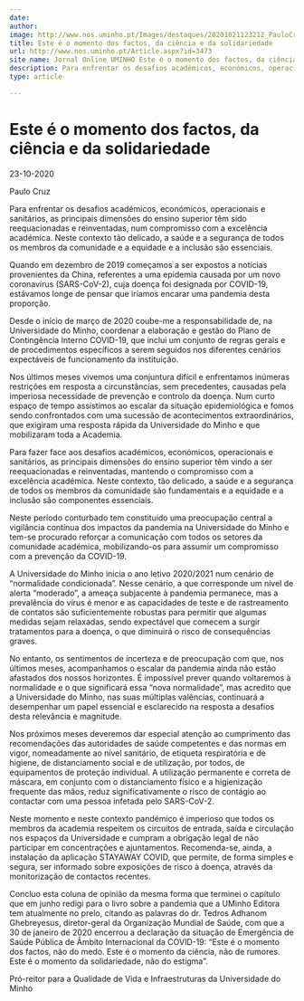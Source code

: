 ```yaml
---
date: 
author: 
image: http://www.nos.uminho.pt/Images/destaques/20201021123212_PauloCruz.jpg
title: Este é o momento dos factos, da ciência e da solidariedade
url: http://www.nos.uminho.pt/Article.aspx?id=3473
site name: Jornal Online UMINHO Este é o momento dos factos, da ciência e da solidariedade
description: Para enfrentar os desafios académicos, económicos, operacionais e sanitários, as principais dimensões do ensino superior têm sido reequacionadas e reinventadas, num compromisso com a excelência académica. Neste contexto tão delicado, a saúde e a segurança de todos os membros da comunidade e a equidade e a inclusão são essenciais.
type: article

---
```

# Este é o momento dos factos, da ciência e da solidariedade


23-10-2020

Paulo Cruz

Para enfrentar os desafios académicos, económicos, operacionais e sanitários, as principais dimensões do ensino superior têm sido reequacionadas e reinventadas, num compromisso com a excelência académica. Neste contexto tão delicado, a saúde e a segurança de todos os membros da comunidade e a equidade e a inclusão são essenciais.

Quando em dezembro de 2019 começamos a ser expostos a notícias provenientes da China, referentes a uma epidemia causada por um novo coronavírus (SARS-CoV-2), cuja doença foi designada por COVID-19, estávamos longe de pensar que iríamos encarar uma pandemia desta proporção.

Desde o início de março de 2020 coube-me a responsabilidade de, na Universidade do Minho, coordenar a elaboração e gestão do Plano de Contingência Interno COVID-19, que inclui um conjunto de regras gerais e de procedimentos específicos a serem seguidos nos diferentes cenários expectáveis de funcionamento da instituição.

Nos últimos meses vivemos uma conjuntura difícil e enfrentamos inúmeras restrições em resposta a circunstâncias, sem precedentes, causadas pela imperiosa necessidade de prevenção e controlo da doença. Num curto espaço de tempo assistimos ao escalar da situação epidemiológica e fomos sendo confrontados com uma sucessão de acontecimentos extraordinários, que exigiram uma resposta rápida da Universidade do Minho e que mobilizaram toda a Academia.

Para fazer face aos desafios académicos, económicos, operacionais e sanitários, as principais dimensões do ensino superior têm vindo a ser reequacionadas e reinventadas, mantendo o compromisso com a excelência académica. Neste contexto, tão delicado, a saúde e a segurança de todos os membros da comunidade são fundamentais e a equidade e a inclusão são componentes essenciais.

Neste período conturbado tem constituído uma preocupação central a vigilância contínua dos impactos da pandemia na Universidade do Minho e tem-se procurado reforçar a comunicação com todos os setores da comunidade académica, mobilizando-os para assumir um compromisso com a prevenção da COVID-19.

A Universidade do Minho inicia o ano letivo 2020/2021 num cenário de “normalidade condicionada”. Nesse cenário, a que corresponde um nível de alerta “moderado”, a ameaça subjacente à pandemia permanece, mas a prevalência do vírus é menor e as capacidades de teste e de rastreamento de contatos são suficientemente robustas para permitir que algumas medidas sejam relaxadas, sendo expectável que comecem a surgir tratamentos para a doença, o que diminuirá o risco de consequências graves.

No entanto, os sentimentos de incerteza e de preocupação com que, nos últimos meses, acompanhamos o escalar da pandemia ainda não estão afastados dos nossos horizontes. É impossível prever quando voltaremos à normalidade e o que significará essa “nova normalidade”, mas acredito que a Universidade do Minho, nas suas múltiplas valências, continuará a desempenhar um papel essencial e esclarecido na resposta a desafios desta relevância e magnitude.

Nos próximos meses deveremos dar especial atenção ao cumprimento das recomendações das autoridades de saúde competentes e das normas em vigor, nomeadamente ao nível sanitário, de etiqueta respiratória e de higiene, de distanciamento social e de utilização, por todos, de equipamentos de proteção individual. A utilização permanente e correta de máscara, em conjunto com o distanciamento físico e a higienização frequente das mãos, reduz significativamente o risco de contágio ao contactar com uma pessoa infetada pelo SARS-CoV-2.

Neste momento e neste contexto pandémico é imperioso que todos os membros da academia respeitem os circuitos de entrada, saída e circulação nos espaços da Universidade e cumpram a obrigação legal de não participar em concentrações e ajuntamentos. Recomenda-se, ainda, a instalação da aplicação STAYAWAY COVID, que permite, de forma simples e segura, ser informado sobre exposições de risco à doença, através da monitorização de contactos recentes.

Concluo esta coluna de opinião da mesma forma que terminei o capítulo que em junho redigi para o livro sobre a pandemia que a UMinho Editora tem atualmente no prelo, citando as palavras do dr. Tedros Adhanom Ghebreyesus, diretor-geral da Organização Mundial de Saúde, com que a 30 de janeiro de 2020 encerrou a declaração da situação de Emergência de Saúde Pública de Âmbito Internacional da COVID-19: “Este é o momento dos factos, não do medo. Este é o momento da ciência, não de rumores. Este é o momento da solidariedade, não do estigma”.

Pró-reitor para a Qualidade de Vida e Infraestruturas da Universidade do Minho 

